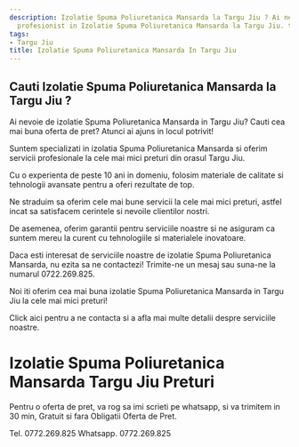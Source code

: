 ```yaml
---
description: Izolatie Spuma Poliuretanica Mansarda la Targu Jiu ? Ai nevoie de un
  profesionist in Izolatie Spuma Poliuretanica Mansarda la Targu Jiu. tel. 0772.269.825
tags:
- Targu Jiu
title: Izolatie Spuma Poliuretanica Mansarda In Targu Jiu
---
```



## Cauti Izolatie Spuma Poliuretanica Mansarda la Targu Jiu ?

Ai nevoie de izolatie Spuma Poliuretanica Mansarda in Targu Jiu? Cauti cea mai buna oferta de pret? Atunci ai ajuns in locul potrivit! 

Suntem specializati in izolatia Spuma Poliuretanica Mansarda si oferim servicii profesionale la cele mai mici preturi din orasul Targu Jiu. 

Cu o experienta de peste 10 ani in domeniu, folosim materiale de calitate si tehnologii avansate pentru a oferi rezultate de top. 

Ne straduim sa oferim cele mai bune servicii la cele mai mici preturi, astfel incat sa satisfacem cerintele si nevoile clientilor nostri. 

De asemenea, oferim garantii pentru serviciile noastre si ne asiguram ca suntem mereu la curent cu tehnologiile si materialele inovatoare. 

Daca esti interesat de serviciile noastre de izolatie Spuma Poliuretanica Mansarda, nu ezita sa ne contactezi! Trimite-ne un mesaj sau suna-ne la numarul 0722.269.825. 

Noi iti oferim cea mai buna izolatie Spuma Poliuretanica Mansarda in Targu Jiu la cele mai mici preturi! 

Click aici pentru a ne contacta si a afla mai multe detalii despre serviciile noastre.

# Izolatie Spuma Poliuretanica Mansarda Targu Jiu Preturi
Pentru o oferta de pret, va rog sa imi scrieti pe whatsapp, si va trimitem in 30 min, Gratuit si fara Obligatii Oferta de Pret.

Tel. 0772.269.825
Whatsapp. 0772.269.825